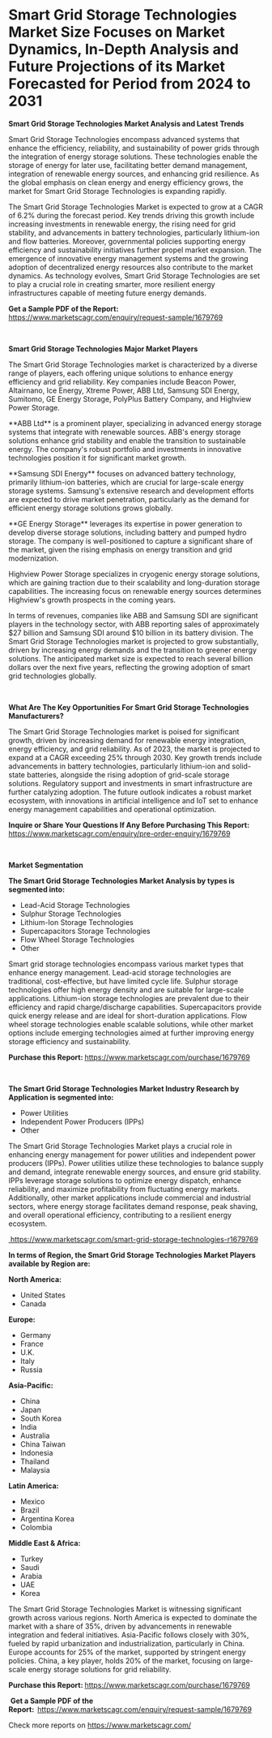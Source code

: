 <p><h1>Smart Grid Storage Technologies Market Size Focuses on Market Dynamics, In-Depth Analysis and Future Projections of its Market Forecasted for Period from 2024 to 2031</h1></p><p><strong>Smart Grid Storage Technologies Market Analysis and Latest Trends</strong></p>
<p><p>Smart Grid Storage Technologies encompass advanced systems that enhance the efficiency, reliability, and sustainability of power grids through the integration of energy storage solutions. These technologies enable the storage of energy for later use, facilitating better demand management, integration of renewable energy sources, and enhancing grid resilience. As the global emphasis on clean energy and energy efficiency grows, the market for Smart Grid Storage Technologies is expanding rapidly. </p><p>The Smart Grid Storage Technologies Market is expected to grow at a CAGR of 6.2% during the forecast period. Key trends driving this growth include increasing investments in renewable energy, the rising need for grid stability, and advancements in battery technologies, particularly lithium-ion and flow batteries. Moreover, governmental policies supporting energy efficiency and sustainability initiatives further propel market expansion. The emergence of innovative energy management systems and the growing adoption of decentralized energy resources also contribute to the market dynamics. As technology evolves, Smart Grid Storage Technologies are set to play a crucial role in creating smarter, more resilient energy infrastructures capable of meeting future energy demands.</p></p>
<p><strong>Get a Sample PDF of the Report:&nbsp;</strong> <a href="https://www.marketscagr.com/enquiry/request-sample/1679769?utm_campaign=1166&utm_medium=2&utm_source=Github&utm_content=ia&utm_term=28122024&utm_id=smart-grid-storage-technologies">https://www.marketscagr.com/enquiry/request-sample/1679769</a></p>
<p>&nbsp;</p>
<p><strong>Smart Grid Storage Technologies Major Market Players</strong></p>
<p><p>The Smart Grid Storage Technologies market is characterized by a diverse range of players, each offering unique solutions to enhance energy efficiency and grid reliability. Key companies include Beacon Power, Altairnano, Ice Energy, Xtreme Power, ABB Ltd, Samsung SDI Energy, Sumitomo, GE Energy Storage, PolyPlus Battery Company, and Highview Power Storage.</p><p>**ABB Ltd** is a prominent player, specializing in advanced energy storage systems that integrate with renewable sources. ABB's energy storage solutions enhance grid stability and enable the transition to sustainable energy. The company's robust portfolio and investments in innovative technologies position it for significant market growth.</p><p>**Samsung SDI Energy** focuses on advanced battery technology, primarily lithium-ion batteries, which are crucial for large-scale energy storage systems. Samsung's extensive research and development efforts are expected to drive market penetration, particularly as the demand for efficient energy storage solutions grows globally.</p><p>**GE Energy Storage** leverages its expertise in power generation to develop diverse storage solutions, including battery and pumped hydro storage. The company is well-positioned to capture a significant share of the market, given the rising emphasis on energy transition and grid modernization.</p><p>Highview Power Storage specializes in cryogenic energy storage solutions, which are gaining traction due to their scalability and long-duration storage capabilities. The increasing focus on renewable energy sources determines Highview's growth prospects in the coming years.</p><p>In terms of revenues, companies like ABB and Samsung SDI are significant players in the technology sector, with ABB reporting sales of approximately $27 billion and Samsung SDI around $10 billion in its battery division. The Smart Grid Storage Technologies market is projected to grow substantially, driven by increasing energy demands and the transition to greener energy solutions. The anticipated market size is expected to reach several billion dollars over the next five years, reflecting the growing adoption of smart grid technologies globally.</p></p>
<p>&nbsp;</p>
<p><strong>What Are The Key Opportunities For Smart Grid Storage Technologies Manufacturers?</strong></p>
<p><p>The Smart Grid Storage Technologies market is poised for significant growth, driven by increasing demand for renewable energy integration, energy efficiency, and grid reliability. As of 2023, the market is projected to expand at a CAGR exceeding 25% through 2030. Key growth trends include advancements in battery technologies, particularly lithium-ion and solid-state batteries, alongside the rising adoption of grid-scale storage solutions. Regulatory support and investments in smart infrastructure are further catalyzing adoption. The future outlook indicates a robust market ecosystem, with innovations in artificial intelligence and IoT set to enhance energy management capabilities and operational optimization.</p></p>
<p><strong>Inquire or Share Your Questions If Any Before Purchasing This Report:</strong> <a href="https://www.marketscagr.com/enquiry/pre-order-enquiry/1679769?utm_campaign=1166&utm_medium=2&utm_source=Github&utm_content=ia&utm_term=28122024&utm_id=smart-grid-storage-technologies">https://www.marketscagr.com/enquiry/pre-order-enquiry/1679769</a></p>
<p>&nbsp;</p>
<p><strong>Market Segmentation</strong></p>
<p><strong>The Smart Grid Storage Technologies Market Analysis by types is segmented into:</strong></p>
<p><ul><li>Lead-Acid Storage Technologies</li><li>Sulphur Storage Technologies</li><li>Lithium-Ion Storage Technologies</li><li>Supercapacitors Storage Technologies</li><li>Flow Wheel Storage Technologies</li><li>Other</li></ul></p>
<p><p>Smart grid storage technologies encompass various market types that enhance energy management. Lead-acid storage technologies are traditional, cost-effective, but have limited cycle life. Sulphur storage technologies offer high energy density and are suitable for large-scale applications. Lithium-ion storage technologies are prevalent due to their efficiency and rapid charge/discharge capabilities. Supercapacitors provide quick energy release and are ideal for short-duration applications. Flow wheel storage technologies enable scalable solutions, while other market options include emerging technologies aimed at further improving energy storage efficiency and sustainability.</p></p>
<p><strong>Purchase this Report:&nbsp;</strong><a href="https://www.marketscagr.com/purchase/1679769?utm_campaign=1166&utm_medium=2&utm_source=Github&utm_content=ia&utm_term=28122024&utm_id=smart-grid-storage-technologies">https://www.marketscagr.com/purchase/1679769</a></p>
<p>&nbsp;</p>
<p><strong>The Smart Grid Storage Technologies Market Industry Research by Application is segmented into:</strong></p>
<p><ul><li>Power Utilities</li><li>Independent Power Producers (IPPs)</li><li>Other</li></ul></p>
<p><p>The Smart Grid Storage Technologies Market plays a crucial role in enhancing energy management for power utilities and independent power producers (IPPs). Power utilities utilize these technologies to balance supply and demand, integrate renewable energy sources, and ensure grid stability. IPPs leverage storage solutions to optimize energy dispatch, enhance reliability, and maximize profitability from fluctuating energy markets. Additionally, other market applications include commercial and industrial sectors, where energy storage facilitates demand response, peak shaving, and overall operational efficiency, contributing to a resilient energy ecosystem.</p></p>
<p><a href="https://www.marketscagr.com/smart-grid-storage-technologies-r1679769?utm_campaign=1166&utm_medium=2&utm_source=Github&utm_content=ia&utm_term=28122024&utm_id=smart-grid-storage-technologies">&nbsp;https://www.marketscagr.com/smart-grid-storage-technologies-r1679769</a></p>
<p><strong>In terms of Region, the Smart Grid Storage Technologies Market Players available by Region are:</strong></p>
<p>
    <p> <strong> North America: </strong>
        <ul>
            <li>United States</li>
            <li>Canada</li>
        </ul>
        </p> 
    <p> <strong> Europe: </strong>
        <ul>
            <li>Germany</li>
            <li>France</li>
            <li>U.K.</li>
            <li>Italy</li>
            <li>Russia</li>
        </ul>
        </p> 
    <p> <strong> Asia-Pacific: </strong>
        <ul>
            <li>China</li>
            <li>Japan</li>
            <li>South Korea</li>
            <li>India</li>
            <li>Australia</li>
            <li>China Taiwan</li>
            <li>Indonesia</li>
            <li>Thailand</li>
            <li>Malaysia</li>
        </ul>
        </p> 
    <p> <strong> Latin America: </strong>
        <ul>
            <li>Mexico</li>
            <li>Brazil</li>
            <li>Argentina Korea</li>
            <li>Colombia</li>
        </ul>
        </p> 
    <p> <strong> Middle East & Africa: </strong>
        <ul>
            <li>Turkey</li>
            <li>Saudi</li>
            <li>Arabia</li>
            <li>UAE</li>
            <li>Korea</li>
        </ul>
    </p>
    </p>
<p><p>The Smart Grid Storage Technologies Market is witnessing significant growth across various regions. North America is expected to dominate the market with a share of 35%, driven by advancements in renewable integration and federal initiatives. Asia-Pacific follows closely with 30%, fueled by rapid urbanization and industrialization, particularly in China. Europe accounts for 25% of the market, supported by stringent energy policies. China, a key player, holds 20% of the market, focusing on large-scale energy storage solutions for grid reliability.</p></p>
<p><strong>Purchase this Report: </strong><a href="https://www.marketscagr.com/purchase/1679769?utm_campaign=1166&utm_medium=2&utm_source=Github&utm_content=ia&utm_term=28122024&utm_id=smart-grid-storage-technologies">https://www.marketscagr.com/purchase/1679769</a></p>
<p>&nbsp;<strong>Get a Sample PDF of the Report:&nbsp;&nbsp;</strong><a href="https://www.marketscagr.com/enquiry/request-sample/1679769?utm_campaign=1166&utm_medium=2&utm_source=Github&utm_content=ia&utm_term=28122024&utm_id=smart-grid-storage-technologies">https://www.marketscagr.com/enquiry/request-sample/1679769</a></p>
<p><strong></strong></p>
<p>Check more reports on <a href="https://www.marketscagr.com/?utm_campaign=1166&utm_medium=2&utm_source=Github&utm_content=ia&utm_term=28122024&utm_id=smart-grid-storage-technologies">https://www.marketscagr.com/</a></p>